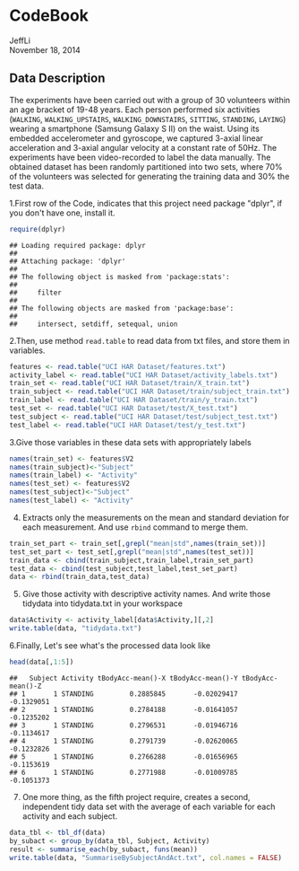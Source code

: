 # CodeBook
JeffLi  
November 18, 2014  

## Data Description
The experiments have been carried out with a group of 30 volunteers within an age bracket of 19-48 years. Each person performed six activities (`WALKING`, `WALKING_UPSTAIRS`, `WALKING_DOWNSTAIRS`, `SITTING`, `STANDING`, `LAYING`) wearing a smartphone (Samsung Galaxy S II) on the waist. Using its embedded accelerometer and gyroscope, we captured 3-axial linear acceleration and 3-axial angular velocity at a constant rate of 50Hz. The experiments have been video-recorded to label the data manually. The obtained dataset has been randomly partitioned into two sets, where 70% of the volunteers was selected for generating the training data and 30% the test data. 

1.First row of the Code, indicates that this project need package "dplyr", if you don't have one, install it.

```r
require(dplyr)
```

```
## Loading required package: dplyr
## 
## Attaching package: 'dplyr'
## 
## The following object is masked from 'package:stats':
## 
##     filter
## 
## The following objects are masked from 'package:base':
## 
##     intersect, setdiff, setequal, union
```

2.Then, use method `read.table` to read data from txt files, and store them in variables.

```r
features <- read.table("UCI HAR Dataset/features.txt")
activity_label <- read.table("UCI HAR Dataset/activity_labels.txt")
train_set <- read.table("UCI HAR Dataset/train/X_train.txt")
train_subject <- read.table("UCI HAR Dataset/train/subject_train.txt")
train_label <- read.table("UCI HAR Dataset/train/y_train.txt")
test_set <- read.table("UCI HAR Dataset/test/X_test.txt")
test_subject <- read.table("UCI HAR Dataset/test/subject_test.txt")
test_label <- read.table("UCI HAR Dataset/test/y_test.txt")
```

3.Give those variables in these data sets with appropriately labels

```r
names(train_set) <- features$V2
names(train_subject)<-"Subject"
names(train_label) <- "Activity"
names(test_set) <- features$V2
names(test_subject)<-"Subject"
names(test_label) <- "Activity"
```

4. Extracts only the measurements on the mean and standard deviation for each measurement. And use `rbind` command to merge them.

```r
train_set_part <- train_set[,grepl("mean|std",names(train_set))]
test_set_part <- test_set[,grepl("mean|std",names(test_set))]
train_data <- cbind(train_subject,train_label,train_set_part)
test_data <- cbind(test_subject,test_label,test_set_part)
data <- rbind(train_data,test_data)
```

5. Give those activity with descriptive activity names. And write those tidydata into tidydata.txt in your workspace

```r
data$Activity <- activity_label[data$Activity,][,2]
write.table(data, "tidydata.txt")
```

6.Finally, Let's see what's the processed data look like

```r
head(data[,1:5])
```

```
##   Subject Activity tBodyAcc-mean()-X tBodyAcc-mean()-Y tBodyAcc-mean()-Z
## 1       1 STANDING         0.2885845       -0.02029417        -0.1329051
## 2       1 STANDING         0.2784188       -0.01641057        -0.1235202
## 3       1 STANDING         0.2796531       -0.01946716        -0.1134617
## 4       1 STANDING         0.2791739       -0.02620065        -0.1232826
## 5       1 STANDING         0.2766288       -0.01656965        -0.1153619
## 6       1 STANDING         0.2771988       -0.01009785        -0.1051373
```

7. One more thing, as the fifth project require, creates a second, independent tidy data set with the average of each variable for each activity and each subject.

```r
data_tbl <- tbl_df(data)
by_subact <- group_by(data_tbl, Subject, Activity)
result <- summarise_each(by_subact, funs(mean))
write.table(data, "SummariseBySubjectAndAct.txt", col.names = FALSE)
```





